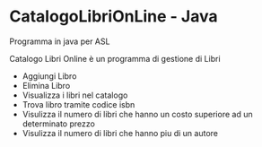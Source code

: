 # CatalogoLibriOnLine - Java
Programma in java per ASL

Catalogo Libri Online è un programma di gestione di Libri

+ Aggiungi Libro
+ Elimina Libro
+ Visualizza i libri nel catalogo
+ Trova libro tramite codice isbn
+ Visulizza il numero di libri che hanno un costo superiore ad un determinato prezzo
+ Visulizza il numero di libri che hanno piu di un autore
